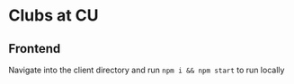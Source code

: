 # Clubs at CU

## Frontend
Navigate into the client directory and run `npm i && npm start` to run locally

